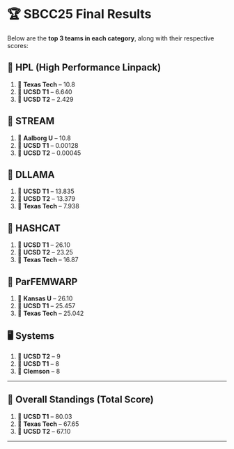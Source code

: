 # 🏆 SBCC25 Final Results

Below are the **top 3 teams in each category**, along with their respective scores:

## 🔢 HPL (High Performance Linpack)
1. 🥇 **Texas Tech** – 10.8  
2. 🥈 **UCSD T1** – 6.640  
3. 🥉 **UCSD T2** – 2.429  

## 🧠 STREAM
1. 🥇 **Aalborg U** – 10.8  
2. 🥈 **UCSD T1** – 0.00128  
3. 🥉 **UCSD T2** – 0.00045  

## 🦙 DLLAMA
1. 🥇 **UCSD T1** – 13.835  
2. 🥈 **UCSD T2** – 13.379  
3. 🥉 **Texas Tech** – 7.938  

## 🔐 HASHCAT
1. 🥇 **UCSD T1** – 26.10  
2. 🥈 **UCSD T2** – 23.25  
3. 🥉 **Texas Tech** – 16.87  

## 🧮 ParFEMWARP
1. 🥇 **Kansas U** – 26.10   
2. 🥈 **UCSD T1** – 25.457  
3. 🥉 **Texas Tech** – 25.042 

## 🖥️ Systems
1. 🥇 **UCSD T2** – 9  
2. 🥈 **UCSD T1** – 8  
2. 🥈 **Clemson** – 8  

---

## 🏁 Overall Standings (Total Score)
1. 🥇 **UCSD T1** – 80.03  
2. 🥈 **Texas Tech** – 67.65  
3. 🥉 **UCSD T2** – 67.10  

---
